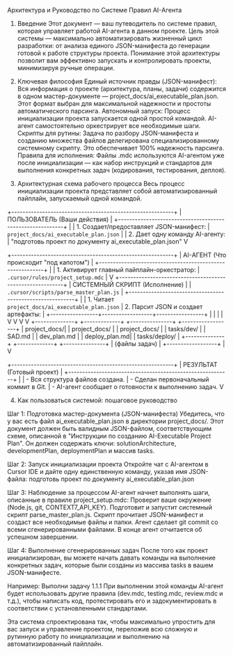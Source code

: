 Архитектура и Руководство по Системе Правил AI-Агента

1. Введение
Этот документ — ваш путеводитель по системе правил, которая управляет работой AI-агента в данном проекте. Цель этой системы — максимально автоматизировать жизненный цикл разработки: от анализа единого JSON-манифеста до генерации готовой к работе структуры проекта.
Понимание этой архитектуры позволит вам эффективно запускать и контролировать проекты, минимизируя ручные операции.

2. Ключевая философия
Единый источник правды (JSON-манифест): Вся информация о проекте (архитектура, планы, задачи) содержится в одном мастер-документе — project_docs/ai_executable_plan.json. Этот формат выбран для максимальной надежности и простоты автоматического парсинга.
Автономный запуск: Процесс инициализации проекта запускается одной простой командой. AI-агент самостоятельно оркестрирует все необходимые шаги.
Скрипты для рутины: Задача по разбору JSON-манифеста и созданию множества файлов делегирована специализированному системному скрипту. Это обеспечивает 100% надежность парсинга.
Правила для исполнения: Файлы .mdc используются AI-агентом уже после инициализации — как набор инструкций и стандартов для выполнения конкретных задач (кодирования, тестирования, деплоя).

3. Архитектурная схема рабочего процесса
Весь процесс инициализации проекта представляет собой автоматизированный пайплайн, запускаемый одной командой.

+----------------------------------------------------------+
|            ПОЛЬЗОВАТЕЛЬ (Ваши действия)                  |
+----------------------------------------------------------+
     |
     | 1. Создает/предоставляет JSON-манифест:
     |    `project_docs/ai_executable_plan.json`
     |
     | 2. Дает одну команду AI-агенту:
     |    "подготовь проект по документу ai_executable_plan.json"
     V

+----------------------------------------------------------+
|               AI-АГЕНТ (Что происходит "под капотом")    |
+----------------------------------------------------------+
     |
     | 1. Активирует главный пайплайн-оркестратор:
     |    `.cursor/rules/project_setup.mdc`
     |
     V
+----------------------------------------------------------+
|               СИСТЕМНЫЙ СКРИПТ (Исполнение)              |
|          `.cursor/scripts/parse_master_plan.js`          |
+----------------------------------------------------------+
     |
     | 1. Читает `project_docs/ai_executable_plan.json`
     | 2. Парсит JSON и создает артефакты:
     |
     +-----------------+------------------+-----------------+
     |                 |                  |                 |
     V                 V                  V                 V
+--------------+ +-------------+ +---------------+ +------------------+
| project_docs/| | project_docs/ | | project_docs/ | | tasks/dev/       |
| SAD.md       | | dev_plan.md   | | deploy_plan.md| | tasks/deploy/    |
+--------------+ +-------------+ +---------------+ | (файлы задач)    |
                                                   +------------------+
     |
     V

+----------------------------------------------------------+
|            РЕЗУЛЬТАТ (Готовый проект)                    |
+----------------------------------------------------------+
     |
     | - Вся структура файлов создана.
     | - Сделан первоначальный коммит в Git.
     | - AI-агент сообщает о готовности к выполнению задач.
     V

4. Как пользоваться системой: пошаговое руководство

Шаг 1: Подготовка мастер-документа (JSON-манифеста)
Убедитесь, что у вас есть файл ai_executable_plan.json в директории project_docs/. Этот документ должен быть валидным JSON-файлом, соответствующим схеме, описанной в "Инструкции по созданию AI-Executable Project Plan". Он должен содержать ключи: solutionArchitecture, developmentPlan, deploymentPlan и массив tasks.

Шаг 2: Запуск инициализации проекта
Откройте чат с AI-агентом в Cursor IDE и дайте одну единственную команду, указав имя JSON-файла:
подготовь проект по документу ai_executable_plan.json

Шаг 3: Наблюдение за процессом
AI-агент начнет выполнять шаги, описанные в правиле project_setup.mdc:
Проверит ваше окружение (Node.js, git, CONTEXT7_API_KEY).
Подготовит и запустит системный скрипт parse_master_plan.js.
Скрипт прочитает JSON-манифест и создаст все необходимые файлы и папки.
Агент сделает git commit со всеми сгенерированными файлами.
В конце агент отчитается об успешном завершении.

Шаг 4: Выполнение сгенерированных задач
После того как проект инициализирован, вы можете начать давать команды на выполнение конкретных задач, которые были созданы из массива tasks в вашем JSON-манифесте.

Например:
Выполни задачу 1.1.1
При выполнении этой команды AI-агент будет использовать другие правила (dev.mdc, testing.mdc, review.mdc и т.д.), чтобы написать код, протестировать его и задокументировать в соответствии с установленными стандартами.

Эта система спроектирована так, чтобы максимально упростить для вас запуск и управление проектом, переложив всю сложную и рутинную работу по инициализации и выполнению на автоматизированный пайплайн.